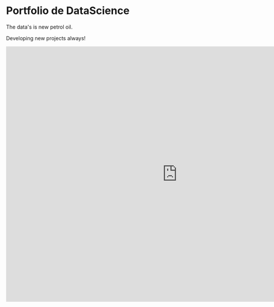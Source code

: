 # Portfolio de DataScience
The data's is new petrol oil.

Developing new projects always!


<iframe width="933" height="700" src="https://app.powerbi.com/view?r=eyJrIjoiMjEwNjU0OTItZDUxYi00MTM5LWI2YjgtMDg5MDA3Yjk5NDhkIiwidCI6ImUwZTcxZTFkLTRjMDYtNDUwZC05OGFmLWU2ZTNmZjQ3NDcyYyJ9" frameborder="0" allowFullScreen="true"></iframe>



